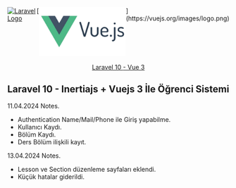 <div>
    <p style="display: flex; justify-content: space-between;">
        <a href="https://laravel.com" target="_blank"><img src="https://raw.githubusercontent.com/laravel/art/master/logo-lockup/5%20SVG/2%20CMYK/1%20Full%20Color/laravel-logolockup-cmyk-red.svg" width="300" alt="Laravel Logo"></a>
        [<a href="https://laravel.com" target="_blank"><img src="/public/logo/vue.png" width="300" alt="Laravel Logo"></a>](https://vuejs.org/images/logo.png)
    </p>
</div>

<p align="center">
<a href="https://github.com/ErdiTuzun/LaravelOgrenciSistemi">Laravel 10 </a>
<a href="https://github.com/ErdiTuzun/LaravelOgrenciSistemi"></a>
<a href="https://github.com/ErdiTuzun/LaravelOgrenciSistemi">- Vue 3</a>
</p>

## Laravel 10 - Inertiajs + Vuejs 3 İle Öğrenci Sistemi

11.04.2024 Notes.
* Authentication Name/Mail/Phone ile Giriş yapabilme. 
* Kullanıcı Kaydı.
* Bölüm Kaydı.
* Ders Bölüm ilişkili kayıt.

13.04.2024 Notes.
* Lesson ve Section düzenleme sayfaları eklendi.
* Küçük hatalar giderildi.
